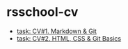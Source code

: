 # rsschool-cv
- [task: CV#1. Markdown & Git](https://AnDrewZhandarov.github.io/rsschool-cv/cv)
- [task: CV#2. HTML, CSS & Git Basics](https://AnDrewZhandarov.github.io/rsschool-cv/)
